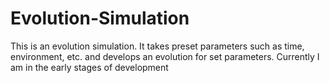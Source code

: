 # Evolution-Simulation

This is an evolution simulation. It takes preset parameters such as time, environment, etc. and develops an evolution for set parameters. Currently I am in the early stages of development
